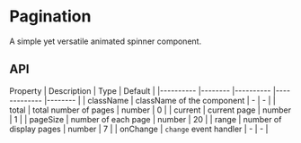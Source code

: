 # Pagination

A simple yet versatile animated spinner component.

<Demos />

## API

Property    | Description    | Type      | Default   |
|---------- |-------- |---------- |-------------  |-------- |
| className | className of the component | - | - |
| total     | total number of pages   | number  | 0  |
| current   | current page   | number | 1  |
| pageSize  | number of each page | number  |  20  |
| range  | number of display pages | number  |  7  |
| onChange | `change` event handler | - | - |